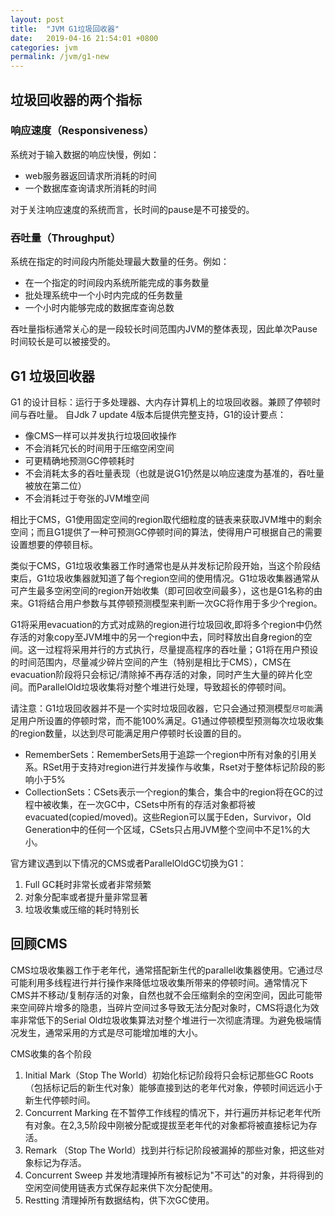 ```yaml
---
layout: post
title:  "JVM G1垃圾回收器"
date:   2019-04-16 21:54:01 +0800
categories: jvm
permalink: /jvm/g1-new
---
```


## 垃圾回收器的两个指标

### 响应速度（Responsiveness）
系统对于输入数据的响应快慢，例如：

 * web服务器返回请求所消耗的时间
 * 一个数据库查询请求所消耗的时间

对于关注响应速度的系统而言，长时间的pause是不可接受的。

### 吞吐量（Throughput）
系统在指定的时间段内所能处理最大数量的任务。例如：

* 在一个指定的时间段内系统所能完成的事务数量
* 批处理系统中一个小时内完成的任务数量
* 一个小时内能够完成的数据库查询总数

吞吐量指标通常关心的是一段较长时间范围内JVM的整体表现，因此单次Pause时间较长是可以被接受的。


## G1 垃圾回收器
G1 的设计目标：运行于多处理器、大内存计算机上的垃圾回收器。兼顾了停顿时间与吞吐量。
自Jdk 7 update 4版本后提供完整支持，G1的设计要点：

* 像CMS一样可以并发执行垃圾回收操作
* 不会消耗冗长的时间用于压缩空闲空间
* 可更精确地预测GC停顿耗时
* 不会消耗太多的吞吐量表现（也就是说G1仍然是以响应速度为基准的，吞吐量被放在第二位）
* 不会消耗过于夸张的JVM堆空间

相比于CMS，G1使用固定空间的region取代细粒度的链表来获取JVM堆中的剩余空间；而且G1提供了一种可预测GC停顿时间的算法，使得用户可根据自己的需要设置想要的停顿目标。

类似于CMS，G1垃圾收集器工作时通常也是从并发标记阶段开始，当这个阶段结束后，G1垃圾收集器就知道了每个region空间的使用情况。G1垃圾收集器通常从可产生最多空闲空间的region开始收集（即可回收空间最多），这也是G1名称的由来。G1将结合用户参数与其停顿预测模型来判断一次GC将作用于多少个region。

G1将采用evacuation的方式对成熟的region进行垃圾回收,即将多个region中仍然存活的对象copy至JVM堆中的另一个region中去，同时释放出自身region的空间。这一过程将采用并行的方式执行，尽量提高程序的吞吐量；G1将在用户预设的时间范围内，尽量减少碎片空间的产生（特别是相比于CMS），CMS在evacuation阶段将只会标记/清除掉不再存活的对象，同时产生大量的碎片化空间。而ParallelOld垃圾收集将对整个堆进行处理，导致超长的停顿时间。

请注意：G1垃圾回收器并不是一个实时垃圾回收器，它只会通过预测模型`尽可能`满足用户所设置的停顿时常，而不能100%满足。G1通过停顿模型预测每次垃圾收集的region数量，以达到尽可能满足用户停顿时长设置的目的。

* RememberSets：RememberSets用于追踪一个region中所有对象的引用关系。RSet用于支持对region进行并发操作与收集，Rset对于整体标记阶段的影响小于5%
* CollectionSets：CSets表示一个region的集合，集合中的region将在GC的过程中被收集，在一次GC中，CSets中所有的存活对象都将被evacuated(copied/moved)。这些Region可以属于Eden，Survivor，Old Generation中的任何一个区域，CSets只占用JVM整个空间中不足1%的大小。

官方建议遇到以下情况的CMS或者ParallelOldGC切换为G1：

1. Full GC耗时非常长或者非常频繁
2. 对象分配率或者提升量非常显著
3. 垃圾收集或压缩的耗时特别长

## 回顾CMS

CMS垃圾收集器工作于老年代，通常搭配新生代的parallel收集器使用。它通过尽可能利用多线程进行并行操作来降低垃圾收集所带来的停顿时间。通常情况下CMS并不移动/复制存活的对象，自然也就不会压缩剩余的空闲空间，因此可能带来空间碎片增多的隐患，当碎片空间过多导致无法分配对象时，CMS将退化为效率非常低下的Serial Old垃圾收集算法对整个堆进行一次彻底清理。为避免极端情况发生，通常采用的方式是尽可能增加堆的大小。

CMS收集的各个阶段

1. Initial Mark（Stop The World）初始化标记阶段将只会标记那些GC Roots（包括标记后的新生代对象）能够直接到达的老年代对象，停顿时间远远小于新生代停顿时间。
2. Concurrent Marking 在不暂停工作线程的情况下，并行遍历并标记老年代所有对象。在2,3,5阶段中刚被分配或提拔至老年代的对象都将被直接标记为存活。
3. Remark （Stop The World）找到并行标记阶段被漏掉的那些对象，把这些对象标记为存活。
4. Concurrent Sweep 并发地清理掉所有被标记为"不可达"的对象，并将得到的空闲空间使用链表方式保存起来供下次分配使用。
5. Restting 清理掉所有数据结构，供下次GC使用。